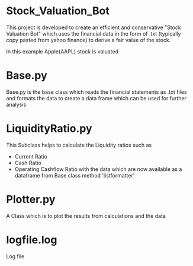 # Stock_Valuation_Bot

This project is developed to create an efficient and conservative "Stock Valuation Bot"
which uses the financial data in the form of .txt (typically copy pasted from yahoo finance) to 
derive a fair value of the stock. 

In this example Apple(AAPL) stock is valuated

# Base.py
Base.py is the base class which reads the financial statements as .txt files and formats the data to create a data 
frame which can be used for further analysis

# LiquidityRatio.py
This Subclass helps to calculate the Liquidity ratios such as 
- Current Ratio
- Cash Ratio
- Operating Cashflow Ratio
with the data which are now available as a dataframe from Base class method 'listformatter'

# Plotter.py
A Class which is to plot the results from calculations and the data 

# logfile.log
Log file 

